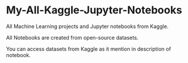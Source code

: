 # My-All-Kaggle-Jupyter-Notebooks
All Machine Learning projects and Jupyter notebooks from Kaggle.

All Notebooks are created from open-source datasets.

You can access datasets from Kaggle as it mention in description of notebook.
